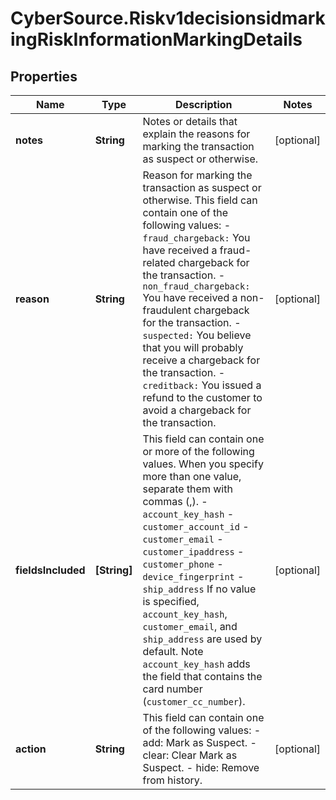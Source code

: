 # CyberSource.Riskv1decisionsidmarkingRiskInformationMarkingDetails

## Properties
Name | Type | Description | Notes
------------ | ------------- | ------------- | -------------
**notes** | **String** | Notes or details that explain the reasons for marking the transaction as suspect or otherwise. | [optional] 
**reason** | **String** | Reason for marking the transaction as suspect or otherwise. This field can contain one of the following values: - `fraud_chargeback:` You have received a fraud-related chargeback for the transaction. - `non_fraud_chargeback:` You have received a non-fraudulent chargeback for the transaction. - `suspected:` You believe that you will probably receive a chargeback for the transaction. - `creditback:` You issued a refund to the customer to avoid a chargeback for the transaction.  | [optional] 
**fieldsIncluded** | **[String]** | This field can contain one or more of the following values. When you specify more than one value, separate them with commas (,). - `account_key_hash` - `customer_account_id` - `customer_email` - `customer_ipaddress` - `customer_phone` - `device_fingerprint` - `ship_address` If no value is specified, `account_key_hash`, `customer_email`, and `ship_address` are used by default. Note `account_key_hash` adds the field that contains the card number (`customer_cc_number`).  | [optional] 
**action** | **String** | This field can contain one of the following values: - add: Mark as Suspect. - clear: Clear Mark as Suspect. - hide: Remove from history.  | [optional] 


